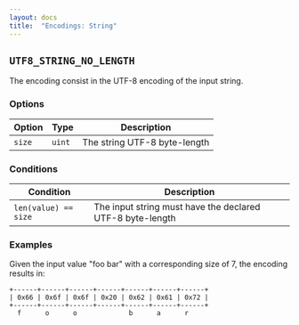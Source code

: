```yaml
---
layout: docs
title:  "Encodings: String"
---
```


`UTF8_STRING_NO_LENGTH`
-----------------------

The encoding consist in the UTF-8 encoding of the input string.

### Options

| Option | Type   | Description                  |
|--------|--------|------------------------------|
| `size` | `uint` | The string UTF-8 byte-length |

### Conditions

| Condition            | Description                                               |
|----------------------|-----------------------------------------------------------|
| `len(value) == size` | The input string must have the declared UTF-8 byte-length |

### Examples

Given the input value "foo bar" with a corresponding size of 7, the encoding
results in:

```
+------+------+------+------+------+------+------+
| 0x66 | 0x6f | 0x6f | 0x20 | 0x62 | 0x61 | 0x72 |
+------+------+------+------+------+------+------+
  f      o      o             b      a      r
```
